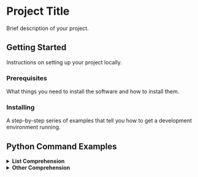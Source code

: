 
# Project Title

Brief description of your project.

## Getting Started

Instructions on setting up your project locally.

### Prerequisites

What things you need to install the software and how to install them.

### Installing

A step-by-step series of examples that tell you how to get a development environment running.

## Python Command Examples

<details>
  <summary><b>List Comprehension</b></summary>

  ```python
  # Example-1: list comprehension - for loop
  >>> mylist=["alice", "bob"]
  >>> [ name.upper() for name in mylist] #[ <LOOP_ACTION> for <VARS> in <LOOP_ITER> ]
  ['ALICE', 'BOB']

  # Example-2: from list comprehension can be exposed to other python object - like tuple 
  >>> names = ["Alice", "Max", "Rose", "Jimmy"]
  >>> mylist = [ ("length", len(name) * 2) for name in names ]
  >>> print(mylist)
  [('length', 10), ('length', 6), ('length', 8), ('length', 10)]
  >>> print(type(mylist))
  <class 'list'>
  >>> print(type(mylist[0]))
  <class 'tuple'>

  # Example-3: from list comprehension can be exposed to other python object - like dictionary
  >>> names = ["Alice", "Max", "Rose", "Jimmy"]
  >>> mylist = [ {name:len(name)} for name in names ]
  >>> print(mylist)
  [{'Alice': 5}, {'Max': 3}, {'Rose': 4}, {'Jimmy': 5}]
  >>> print(type(mylist))
  <class 'list'>
  >>> print(type(mylist[0]))
  <class 'dict'>

  # Example-4: Adding conditionals statement 
  >>> numbers=[2,4,3,5,4,6,9,3,4]
  >>> [print(f"Even {i}") if i % 2 == 0 else print(f"Not even {i}") for i in set(numbers)] 
  Even 2
  Not even 3
  Even 4
  Not even 5
  Even 6
  Not even 9

  # Example-5: List to string concatenation 
  >>> my_list = [0, 1, 2, 3, 4]
  >>> my_string = ",".join([str(i) for i in my_list])
  >>> print(my_string)
  0,1,2,3,4

  # Example-6: MAX, MIN, SUM
  >>> min([ num for num in range(0,100) if num % 3 == 0 ])
  0
  >>> max([ num for num in range(0,100) if num % 3 == 0 ])
  99
  >>> sum([ num for num in range(0,100) if num % 3 == 0 ])
  1683
  ```
  </details>

  <details>
    <summary><b>Other Comprehension</b></summary>

    ```python
    #Example-1: Dict. comprehension
    >>> { f"player-{num}":num for num in range(0,5) }
    {'player-0': 0, 'player-1': 1, 'player-2': 2, 'player-3': 3, 'player-4': 4}

    #Example-2: list comprehension to create a list of tuples, then turn the tuples into dict keys and values:
    >>> list_tuples= [ (f"player-{num}",num) for num in range(0,5) ]
    >>> print(list_tuples)
    [('player-0', 0), ('player-1', 1), ('player-2', 2), ('player-3', 3), ('player-4', 4)]
    >>> { key:value for (key, value) in list_tuples }
    {'player-0': 0, 'player-1': 1, 'player-2': 2, 'player-3': 3, 'player-4': 4}

    #Example-3: Set comprehension 
    >>> my_set={num for num in [1,2,3,4]}
    >>> print(my_set)
    {1, 2, 3, 4}
    >>> 

    #Example-4: Generator expression 
    >>> [ i ** 2 for i in range(10) if i%2 == 0]
    [0, 4, 16, 36, 64]
    >>> ( i ** 2 for i in range(10) if i%2 == 0)
    <generator object <genexpr> at 0x100daeac0>
    >>> gen_exp=( i ** 2 for i in range(10) if i%2 == 0 )
    >>> [ print(num) for num in gen_exp ]
    0
    4
    16
    36
    64
    >>>

    #timeit
    ```    
  </details>
